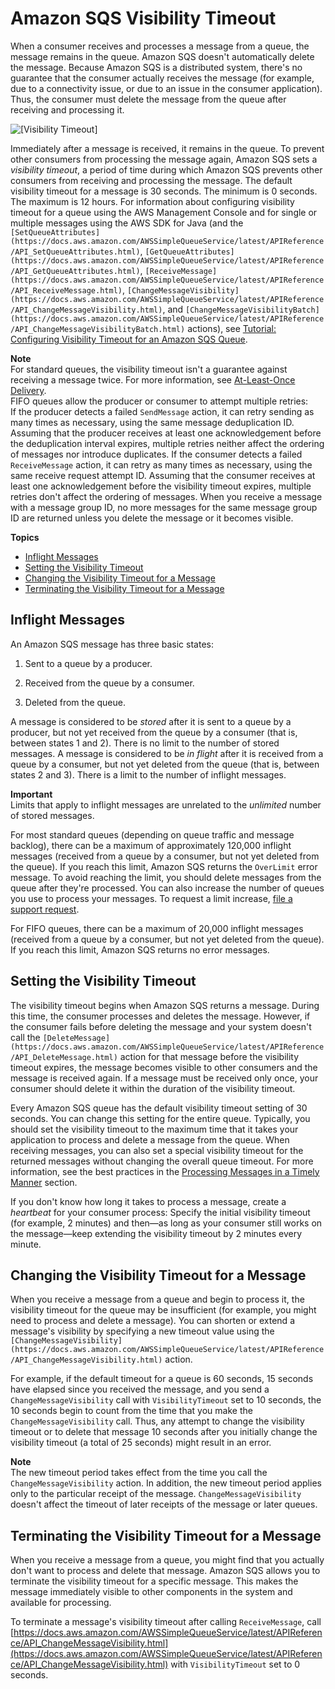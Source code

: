 # Amazon SQS Visibility Timeout<a name="sqs-visibility-timeout"></a>

When a consumer receives and processes a message from a queue, the message remains in the queue\. Amazon SQS doesn't automatically delete the message\. Because Amazon SQS is a distributed system, there's no guarantee that the consumer actually receives the message \(for example, due to a connectivity issue, or due to an issue in the consumer application\)\. Thus, the consumer must delete the message from the queue after receiving and processing it\.

![\[Visibility Timeout\]](http://docs.aws.amazon.com/AWSSimpleQueueService/latest/SQSDeveloperGuide/images/sqs-visibility-timeout-diagram.png)

Immediately after a message is received, it remains in the queue\. To prevent other consumers from processing the message again, Amazon SQS sets a *visibility timeout*, a period of time during which Amazon SQS prevents other consumers from receiving and processing the message\. The default visibility timeout for a message is 30 seconds\. The minimum is 0 seconds\. The maximum is 12 hours\. For information about configuring visibility timeout for a queue using the AWS Management Console and for single or multiple messages using the AWS SDK for Java \(and the `[SetQueueAttributes](https://docs.aws.amazon.com/AWSSimpleQueueService/latest/APIReference/API_SetQueueAttributes.html)`, `[GetQueueAttributes](https://docs.aws.amazon.com/AWSSimpleQueueService/latest/APIReference/API_GetQueueAttributes.html)`, `[ReceiveMessage](https://docs.aws.amazon.com/AWSSimpleQueueService/latest/APIReference/API_ReceiveMessage.html)`, `[ChangeMessageVisibility](https://docs.aws.amazon.com/AWSSimpleQueueService/latest/APIReference/API_ChangeMessageVisibility.html)`, and `[ChangeMessageVisibilityBatch](https://docs.aws.amazon.com/AWSSimpleQueueService/latest/APIReference/API_ChangeMessageVisibilityBatch.html)` actions\), see [Tutorial: Configuring Visibility Timeout for an Amazon SQS Queue](sqs-configure-visibility-timeout-queue.md)\.

**Note**  
For standard queues, the visibility timeout isn't a guarantee against receiving a message twice\. For more information, see [At\-Least\-Once Delivery](standard-queues.md#standard-queues-at-least-once-delivery)\.  
FIFO queues allow the producer or consumer to attempt multiple retries:  
If the producer detects a failed `SendMessage` action, it can retry sending as many times as necessary, using the same message deduplication ID\. Assuming that the producer receives at least one acknowledgement before the deduplication interval expires, multiple retries neither affect the ordering of messages nor introduce duplicates\.
If the consumer detects a failed `ReceiveMessage` action, it can retry as many times as necessary, using the same receive request attempt ID\. Assuming that the consumer receives at least one acknowledgement before the visibility timeout expires, multiple retries don't affect the ordering of messages\.
When you receive a message with a message group ID, no more messages for the same message group ID are returned unless you delete the message or it becomes visible\.

**Topics**
+ [Inflight Messages](#inflight-messages)
+ [Setting the Visibility Timeout](#configuring-visibility-timeout)
+ [Changing the Visibility Timeout for a Message](#changing-message-visibility-timeout)
+ [Terminating the Visibility Timeout for a Message](#terminating-message-visibility-timeout)

## Inflight Messages<a name="inflight-messages"></a>

An Amazon SQS message has three basic states:

1. Sent to a queue by a producer\.

1. Received from the queue by a consumer\.

1. Deleted from the queue\.

A message is considered to be *stored* after it is sent to a queue by a producer, but not yet received from the queue by a consumer \(that is, between states 1 and 2\)\. There is no limit to the number of stored messages\. A message is considered to be *in flight* after it is received from a queue by a consumer, but not yet deleted from the queue \(that is, between states 2 and 3\)\. There is a limit to the number of inflight messages\.

**Important**  
Limits that apply to inflight messages are unrelated to the *unlimited* number of stored messages\.

For most standard queues \(depending on queue traffic and message backlog\), there can be a maximum of approximately 120,000 inflight messages \(received from a queue by a consumer, but not yet deleted from the queue\)\. If you reach this limit, Amazon SQS returns the `OverLimit` error message\. To avoid reaching the limit, you should delete messages from the queue after they're processed\. You can also increase the number of queues you use to process your messages\. To request a limit increase, [file a support request](https://console.aws.amazon.com/support/home#/case/create?issueType=service-limit-increase&limitType=service-code-sqs)\.

For FIFO queues, there can be a maximum of 20,000 inflight messages \(received from a queue by a consumer, but not yet deleted from the queue\)\. If you reach this limit, Amazon SQS returns no error messages\.

## Setting the Visibility Timeout<a name="configuring-visibility-timeout"></a>

The visibility timeout begins when Amazon SQS returns a message\. During this time, the consumer processes and deletes the message\. However, if the consumer fails before deleting the message and your system doesn't call the `[DeleteMessage](https://docs.aws.amazon.com/AWSSimpleQueueService/latest/APIReference/API_DeleteMessage.html)` action for that message before the visibility timeout expires, the message becomes visible to other consumers and the message is received again\. If a message must be received only once, your consumer should delete it within the duration of the visibility timeout\.

Every Amazon SQS queue has the default visibility timeout setting of 30 seconds\. You can change this setting for the entire queue\. Typically, you should set the visibility timeout to the maximum time that it takes your application to process and delete a message from the queue\. When receiving messages, you can also set a special visibility timeout for the returned messages without changing the overall queue timeout\. For more information, see the best practices in the [Processing Messages in a Timely Manner](working-with-messages.md#processing-messages-timely-manner) section\.

If you don't know how long it takes to process a message, create a *heartbeat* for your consumer process: Specify the initial visibility timeout \(for example, 2 minutes\) and then—as long as your consumer still works on the message—keep extending the visibility timeout by 2 minutes every minute\.

## Changing the Visibility Timeout for a Message<a name="changing-message-visibility-timeout"></a>

When you receive a message from a queue and begin to process it, the visibility timeout for the queue may be insufficient \(for example, you might need to process and delete a message\)\. You can shorten or extend a message's visibility by specifying a new timeout value using the `[ChangeMessageVisibility](https://docs.aws.amazon.com/AWSSimpleQueueService/latest/APIReference/API_ChangeMessageVisibility.html)` action\.

For example, if the default timeout for a queue is 60 seconds, 15 seconds have elapsed since you received the message, and you send a `ChangeMessageVisibility` call with `VisibilityTimeout` set to 10 seconds, the 10 seconds begin to count from the time that you make the `ChangeMessageVisibility` call\. Thus, any attempt to change the visibility timeout or to delete that message 10 seconds after you initially change the visibility timeout \(a total of 25 seconds\) might result in an error\.

**Note**  
The new timeout period takes effect from the time you call the `ChangeMessageVisibility` action\. In addition, the new timeout period applies only to the particular receipt of the message\. `ChangeMessageVisibility` doesn't affect the timeout of later receipts of the message or later queues\.

## Terminating the Visibility Timeout for a Message<a name="terminating-message-visibility-timeout"></a>

When you receive a message from a queue, you might find that you actually don't want to process and delete that message\. Amazon SQS allows you to terminate the visibility timeout for a specific message\. This makes the message immediately visible to other components in the system and available for processing\. 

To terminate a message's visibility timeout after calling `ReceiveMessage`, call [https://docs.aws.amazon.com/AWSSimpleQueueService/latest/APIReference/API_ChangeMessageVisibility.html](https://docs.aws.amazon.com/AWSSimpleQueueService/latest/APIReference/API_ChangeMessageVisibility.html) with `VisibilityTimeout` set to 0 seconds\. 
